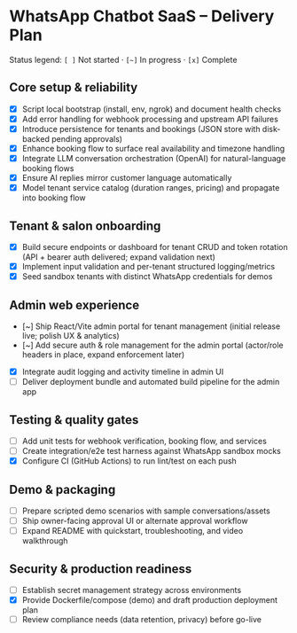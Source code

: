 # WhatsApp Chatbot SaaS – Delivery Plan

Status legend: `[ ]` Not started · `[~]` In progress · `[x]` Complete

## Core setup & reliability
- [x] Script local bootstrap (install, env, ngrok) and document health checks
- [x] Add error handling for webhook processing and upstream API failures
- [x] Introduce persistence for tenants and bookings (JSON store with disk-backed pending approvals)
- [x] Enhance booking flow to surface real availability and timezone handling
- [x] Integrate LLM conversation orchestration (OpenAI) for natural-language booking flows
- [x] Ensure AI replies mirror customer language automatically
- [x] Model tenant service catalog (duration ranges, pricing) and propagate into booking flow

## Tenant & salon onboarding
- [x] Build secure endpoints or dashboard for tenant CRUD and token rotation (API + bearer auth delivered; expand validation next)
- [x] Implement input validation and per-tenant structured logging/metrics
- [x] Seed sandbox tenants with distinct WhatsApp credentials for demos

## Admin web experience
- [~] Ship React/Vite admin portal for tenant management (initial release live; polish UX & analytics)
- [~] Add secure auth & role management for the admin portal (actor/role headers in place, expand enforcement later)
- [x] Integrate audit logging and activity timeline in admin UI
- [ ] Deliver deployment bundle and automated build pipeline for the admin app

## Testing & quality gates
- [ ] Add unit tests for webhook verification, booking flow, and services
- [ ] Create integration/e2e test harness against WhatsApp sandbox mocks
- [x] Configure CI (GitHub Actions) to run lint/test on each push

## Demo & packaging
- [ ] Prepare scripted demo scenarios with sample conversations/assets
- [ ] Ship owner-facing approval UI or alternate approval workflow
- [ ] Expand README with quickstart, troubleshooting, and video walkthrough

## Security & production readiness
- [ ] Establish secret management strategy across environments
- [x] Provide Dockerfile/compose (demo) and draft production deployment plan
- [ ] Review compliance needs (data retention, privacy) before go-live
